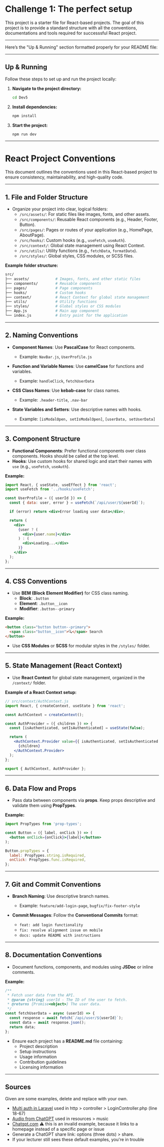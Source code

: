# Challenge 1: The perfect setup
This project is a starter file for React-based projects. The goal of this project is to provide a standard structure with all 
the conventions, documentations and tools required for successsful React project. 


---

Here’s the "Up & Running" section formatted properly for your README file:

---

## Up & Running

Follow these steps to set up and run the project locally:

1. **Navigate to the project directory:**
   ```bash
   cd Dev5
   ```

2. **Install dependencies:**
   ```bash
   npm install
   ```

3. **Start the project:**
   ```bash
   npm run dev
   ```

---

# React Project Conventions

This document outlines the conventions used in this React-based project to ensure consistency, maintainability, and high-quality code.

---

## 1. File and Folder Structure

- Organize your project into clear, logical folders:
  - `/src/assets/`: For static files like images, fonts, and other assets.
  - `/src/components/`: Reusable React components (e.g., Header, Footer, Button).
  - `/src/pages/`: Pages or routes of your application (e.g., HomePage, AboutPage).
  - `/src/hooks/`: Custom hooks (e.g., `useFetch`, `useAuth`).
  - `/src/context/`: Global state management using React Context.
  - `/src/utils/`: Utility functions (e.g., `fetchData`, `formatDate`).
  - `/src/styles/`: Global styles, CSS modules, or SCSS files.

**Example folder structure:**

```bash
src/
├── assets/            # Images, fonts, and other static files
├── components/        # Reusable components
├── pages/             # Page components
├── hooks/             # Custom hooks
├── context/           # React Context for global state management
├── utils/             # Utility functions
├── styles/            # Global styles or CSS modules
├── App.js             # Main app component
└── index.js           # Entry point for the application
```

---

## 2. Naming Conventions

- **Component Names**: Use **PascalCase** for React components.
  - Example: `NavBar.js`, `UserProfile.js`

- **Function and Variable Names**: Use **camelCase** for functions and variables.
  - Example: `handleClick`, `fetchUserData`

- **CSS Class Names**: Use **kebab-case** for class names.
  - Example: `.header-title`, `.nav-bar`

- **State Variables and Setters**: Use descriptive names with hooks.
  - Example: `[isModalOpen, setIsModalOpen]`, `[userData, setUserData]`

---

## 3. Component Structure

- **Functional Components**: Prefer functional components over class components. Hooks should be called at the top level.
- **Hooks**: Use custom hooks for shared logic and start their names with `use` (e.g., `useFetch`, `useAuth`).

**Example:**

```jsx
import React, { useState, useEffect } from 'react';
import useFetch from '../hooks/useFetch';

const UserProfile = ({ userId }) => {
  const { data: user, error } = useFetch(`/api/user/${userId}`);

  if (error) return <div>Error loading user data</div>;

  return (
    <div>
      {user ? (
        <div>{user.name}</div>
      ) : (
        <div>Loading...</div>
      )}
    </div>
  );
};
```

---

## 4. CSS Conventions

- Use **BEM (Block Element Modifier)** for CSS class naming.
  - **Block**: `.button`
  - **Element**: `.button__icon`
  - **Modifier**: `.button--primary`

**Example:**

```html
<button class="button button--primary">
  <span class="button__icon">🔍</span> Search
</button>
```

- Use **CSS Modules** or **SCSS** for modular styles in the `/styles/` folder.

---

## 5. State Management (React Context)

- Use **React Context** for global state management, organized in the `/context/` folder. 

**Example of a React Context setup:**

```jsx
// src/context/AuthContext.js
import React, { createContext, useState } from 'react';

const AuthContext = createContext();

const AuthProvider = ({ children }) => {
  const [isAuthenticated, setIsAuthenticated] = useState(false);

  return (
    <AuthContext.Provider value={{ isAuthenticated, setIsAuthenticated }}>
      {children}
    </AuthContext.Provider>
  );
};

export { AuthContext, AuthProvider };
```

---

## 6. Data Flow and Props

- Pass data between components via **props**. Keep props descriptive and validate them using **PropTypes**.
  
**Example:**

```jsx
import PropTypes from 'prop-types';

const Button = ({ label, onClick }) => (
  <button onClick={onClick}>{label}</button>
);

Button.propTypes = {
  label: PropTypes.string.isRequired,
  onClick: PropTypes.func.isRequired,
};
```

---

## 7. Git and Commit Conventions

- **Branch Naming**: Use descriptive branch names.
  - Example: `feature/add-login-page`, `bugfix/fix-footer-style`

- **Commit Messages**: Follow the **Conventional Commits** format:
  - `feat: add login functionality`
  - `fix: resolve alignment issue on mobile`
  - `docs: update README with instructions`

---

## 8. Documentation Conventions

- Document functions, components, and modules using **JSDoc** or inline comments.

**Example:**

```js
/**
 * Fetch user data from the API.
 * @param {string} userId - The ID of the user to fetch.
 * @returns {Promise<object>} The user data.
 */
const fetchUserData = async (userId) => {
  const response = await fetch(`/api/user/${userId}`);
  const data = await response.json();
  return data;
};
```

- Ensure each project has a **README.md** file containing:
  - Project description
  - Setup instructions
  - Usage information
  - Contribution guidelines
  - Licensing information

---

## Sources 

Given are some examples, delete and replace with your own.

- [Multi auth in Laravel](https://stackoverflow.com/questions/50514738/multi-auth-use-one-page-login-laravel) used in http > controller > LoginController.php (line 18-67)
- [Audio from ChatGPT](https://chatgpt.com/c/66dae37e-6da8-8001-99ab-245ad328416a) used in resources > music
- [Chatgpt.com](https://chatgpt.com) ⚠️ this is an invalid example, because it links to a homepage instead of a specific page or issue
- Generate a ChatGPT share link: options (three dots) > share.
- If your lecturer still sees these default examples, you're in trouble
